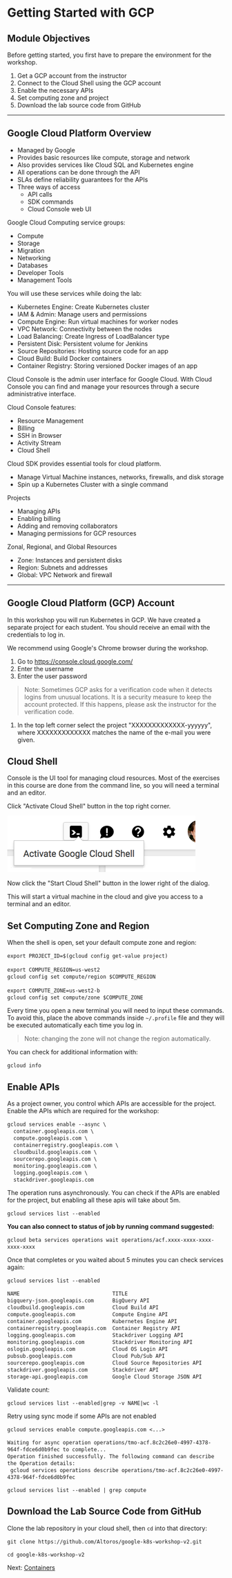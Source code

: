 # Getting Started with GCP

## Module Objectives

Before getting started, you first have to prepare the environment for the workshop.

1. Get a GCP account from the instructor
1. Connect to the Cloud Shell using the GCP account
1. Enable the necessary APIs
1. Set computing zone and project
1. Download the lab source code from GitHub

---

## Google Cloud Platform Overview

- Managed by Google
- Provides basic resources like compute, storage and network
- Also provides services like Cloud SQL and Kubernetes engine
- All operations can be done through the API
- SLAs define reliability guarantees for the APIs
- Three ways of access
  - API calls
  - SDK commands
  - Cloud Console web UI

Google Cloud Computing service groups:

- Compute
- Storage
- Migration
- Networking
- Databases
- Developer Tools
- Management Tools

You will use these services while doing the lab:

- Kubernetes Engine: Create Kubernetes cluster
- IAM & Admin: Manage users and permissions
- Compute Engine: Run virtual machines for worker nodes
- VPC Network: Connectivity between the nodes
- Load Balancing: Create Ingress of LoadBalancer type
- Persistent Disk: Persistent volume for Jenkins
- Source Repositories: Hosting source code for an app
- Cloud Build: Build Docker containers
- Container Registry: Storing versioned Docker images of an app

Cloud Console is the admin user interface for Google Cloud. With Cloud Console you can find and manage your resources through a secure administrative interface.

Cloud Console features:

- Resource Management
- Billing
- SSH in Browser
- Activity Stream
- Cloud Shell

Cloud SDK provides essential tools for cloud platform.

- Manage Virtual Machine instances, networks, firewalls, and disk storage
- Spin up a Kubernetes Cluster with a single command

Projects

- Managing APIs
- Enabling billing
- Adding and removing collaborators
- Managing permissions for GCP resources

Zonal, Regional, and Global Resources

- Zone: Instances and persistent disks
- Region: Subnets and addresses
- Global: VPC Network and firewall

---

## Google Cloud Platform (GCP) Account

In this workshop you will run Kubernetes in GCP. We have created a separate project for each student. You should receive an email with the credentials to log in.

We recommend using Google's Chrome browser during the workshop.

1. Go to https://console.cloud.google.com/
1. Enter the username
1. Enter the user password

  > Note: Sometimes GCP asks for a verification code when it detects logins from unusual locations. It is a security measure to keep the account protected. If this happens, please ask the instructor for the verification code.

1. In the top left corner select the project "XXXXXXXXXXXXX-yyyyyy", where XXXXXXXXXXXXX matches the name of the e-mail you were given.

## Cloud Shell

Console is the UI tool for managing cloud resources. Most of the exercises in this course are done from the command line, so you will need a terminal and an editor.

Click "Activate Cloud Shell" button in the top right corner.

  ![](img/cloud-shell.png)

Now click the "Start Cloud Shell" button in the lower right of the dialog.

This will start a virtual machine in the cloud and give you access to a terminal and an editor.

## Set Computing Zone and Region

When the shell is open, set your default compute zone and region:

```shell
export PROJECT_ID=$(gcloud config get-value project)

export COMPUTE_REGION=us-west2
gcloud config set compute/region $COMPUTE_REGION

export COMPUTE_ZONE=us-west2-b
gcloud config set compute/zone $COMPUTE_ZONE
```

Every time you open a new terminal you will need to input these commands. To avoid this, place the above commands inside `~/.profile` file and they will be executed automatically each time you log in.

> Note: changing the zone will not change the region automatically.

You can check for additional information with:
```shell
gcloud info
```

## Enable APIs

As a project owner, you control which APIs are accessible for the project. Enable the APIs which are required for the workshop:

```shell
gcloud services enable --async \
  container.googleapis.com \
  compute.googleapis.com \
  containerregistry.googleapis.com \
  cloudbuild.googleapis.com \
  sourcerepo.googleapis.com \
  monitoring.googleapis.com \
  logging.googleapis.com \
  stackdriver.googleapis.com
```

The operation runs asynchronously. You can check if the APIs are enabled for the project, but enabling all these apis will take about 5m.

```shell
gcloud services list --enabled
```

**You can also connect to status of job by running command suggested:**

```shell
gcloud beta services operations wait operations/acf.xxxx-xxxx-xxxx-xxxx-xxxx
```

Once that completes or you waited about 5 minutes you can check services again:

```shell
gcloud services list --enabled
```

```
NAME                              TITLE
bigquery-json.googleapis.com      BigQuery API
cloudbuild.googleapis.com         Cloud Build API
compute.googleapis.com            Compute Engine API
container.googleapis.com          Kubernetes Engine API
containerregistry.googleapis.com  Container Registry API
logging.googleapis.com            Stackdriver Logging API
monitoring.googleapis.com         Stackdriver Monitoring API
oslogin.googleapis.com            Cloud OS Login API
pubsub.googleapis.com             Cloud Pub/Sub API
sourcerepo.googleapis.com         Cloud Source Repositories API
stackdriver.googleapis.com        Stackdriver API
storage-api.googleapis.com        Google Cloud Storage JSON API
```

Validate count:

```shell
gcloud services list --enabled|grep -v NAME|wc -l
```

Retry using sync mode if some APIs are not enabled

```shell
gcloud services enable compute.googleapis.com <...>
```

```
Waiting for async operation operations/tmo-acf.8c2c26e0-4997-4378-964f-fdce6d0b9fec to complete...
Operation finished successfully. The following command can describe the Operation details:
 gcloud services operations describe operations/tmo-acf.8c2c26e0-4997-4378-964f-fdce6d0b9fec
```

```shell
gcloud services list --enabled | grep compute
```

## Download the Lab Source Code from GitHub

Clone the lab repository in your cloud shell, then `cd` into that directory:

```shell
git clone https://github.com/Altoros/google-k8s-workshop-v2.git
```
```shell
cd google-k8s-workshop-v2
```

Next: [Containers](02-containers.md)
